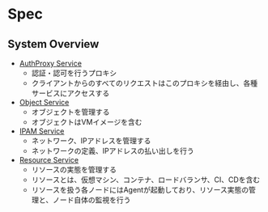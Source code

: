 # Spec


## System Overview
* [AuthProxy Service](auth-proxy-service.md)
    * 認証・認可を行うプロキシ
    * クライアントからのすべてのリクエストはこのプロキシを経由し、各種サービスにアクセスする
* [Object Service](object-service.md)
    * オブジェクトを管理する
    * オブジェクトはVMイメージを含む
* [IPAM Service](ipam-service.md)
    * ネットワーク、IPアドレスを管理する
    * ネットワークの定義、IPアドレスの払い出しを行う
* [Resource Service](resource-service.md)
    * リソースの実態を管理する
    * リソースとは、仮想マシン、コンテナ、ロードバランサ、CI、CDを含む
    * リソースを扱う各ノードにはAgentが起動しており、リソース実態の管理と、ノード自体の監視を行う
